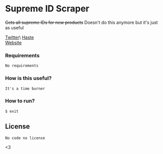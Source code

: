 # Supreme ID Scraper
~~Gets all supreme IDs for new products~~
Doesn't do this anymore but it's just as useful

[Twitter](https://twitter.com/ethancohen_)\
[Haste](http://hasterestocks.io)\
[Website](http://ethan-cohen.com)

### Requirements
```
No requirements
```

### How is this useful?
```
It's a time burner
```

### How to run?
```console
$ exit
```

## License

```
No code no license
```


<3








